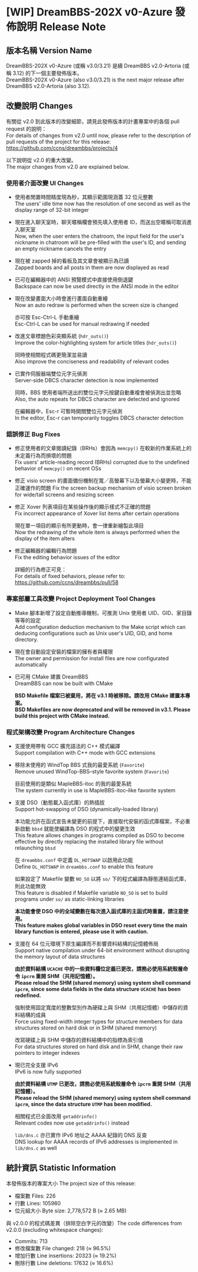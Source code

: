 # [WIP] DreamBBS-202X v0-Azure 發佈說明 Release Note

## 版本名稱 Version Name

DreamBBS-202X v0-Azure (或稱 v3.0/3.21) 是續 DreamBBS v2.0-Artoria (或稱 3.12) 的下一個主要發佈版本。\
DreamBBS-202X v0-Azure (also v3.0/3.21) is the next major release after DreamBBS v2.0-Artoria (also 3.12).

## 改變說明 Changes

有關從 v2.0 到此版本的改變細節，請見此發佈版本的計畫專案中的各個 pull request 的說明：\
For details of changes from v2.0 until now, please refer to the description of pull requests of the project for this release:\
<https://github.com/ccns/dreambbs/projects/4>

以下說明從 v2.0 的重大改變。\
The major changes from v2.0 are explained below.

### 使用者介面改變 UI Changes

+ 使用者閒置時間精度現為秒，其顯示範圍現涵蓋 32 位元整數\
  The users' idle time now has the resolution of one second as well as the display range of 32-bit integer

* 現在進入聊天室時，聊天暱稱欄會預先填入使用者 ID，而送出空暱稱可取消進入聊天室\
  Now, when the user enters the chatroom, the input field for the user's nickname in chatroom will be pre-filled with the user's ID, and sending an empty nickname cancels the entry

+ 現在被 zapped 掉的看板及其文章會被顯示為已讀\
  Zapped boards and all posts in them are now displayed as read

+ 已可在編輯器中的 ANSI 預覽模式中直接使用倒退鍵\
  Backspace can now be used directly in the ANSI mode in the editor

+ 現在改變畫面大小時會進行畫面自動重繪\
  Now an auto redraw is performed when the screen size is changed

  亦可按 Esc-Ctrl-L 手動重繪\
  Esc-Ctrl-L can be used for manual redrawing if needed

+ 改進文章標題色彩突顯系統 (`hdr_outs()`)\
  Improve the color-highlighting system for article titles (`hdr_outs()`)

  同時使相關程式碼更簡潔並易讀\
  Also improve the conciseness and readability of relevant codes

+ 已實作伺服器端雙位元字元偵測\
  Server-side DBCS character detection is now implemented

  同時，BBS 使用者端所送出的雙位元字元按鍵自動重複會被偵測出並忽略\
  Also, the auto repeats for DBCS character are detected and ignored

  在編輯器中，Esc-r 可暫時開關雙位元字元偵測\
  In the editor, Esc-r can temporarily toggles DBCS character detection

### 錯誤修正 Bug Fixes

* 修正使用者的文章閱讀紀錄（BRHs）會因為 `memcpy()` 在較新的作業系統上的未定義行為而損壞的問題\
  Fix users' article-reading record (BRHs) corrupted due to the undefined behavior of `memcpy()` on recent OSs

* 修正 visio screen 的畫面備份機制在寬／高螢幕下以及螢幕大小變更時，不能正確運作的問題
  Fix the screen backup mechanism of visio screen broken for wide/tall screens and resizing screen

* 修正 Xover 列表項目在某些操作後的顯示樣式不正確的問題\
  Fix incorrect appearance of Xover list items after certain operations
  
  現在單一項目的顯示有所更動時，會一律重新繪製此項目\
  Now the redrawing of the whole item is always performed when the display of the item alters

* 修正編輯器的編輯行為問題\
  Fix the editing behavior issues of the editor

  詳細的行為修正可見：\
  For details of fixed behaviors, please refer to:\
  https://github.com/ccns/dreambbs/pull/58

### 專案部屬工具改變 Project Deployment Tool Changes

+ Make 腳本新增了設定自動推導機制，可推測 Unix 使用者 UID、GID、家目錄等等的設定\
  Add configuration deduction mechanism to the Make script which can deducing configurations such as Unix user's UID, GID, and home directory.

+ 現在會自動設定安裝的檔案的擁有者與權限\
  The owner and permission for install files are now configurated automatically

+ 已可用 CMake 建置 DreamBBS\
  DreamBBS can now be built with CMake

  **BSD Makefile 檔案已被棄用，將在 v3.1 時被移除。請改用 CMake 建置本專案。**\
  **BSD Makefiles are now deprecated and will be removed in v3.1. Please build this project with CMake instead.**

### 程式架構改變 Program Architecture Changes

+ 支援使用帶有 GCC 擴充語法的 C++ 模式編譯\
  Support compilation with C++ mode with GCC extensions

- 移除未使用的 WindTop BBS 式我的最愛系統 (`Favorite`)\
  Remove unused WindTop-BBS–style favorite system (`Favorite`)

  目前使用的是類似 MapleBBS-itoc 的我的最愛系統\
  The system currently in use is MapleBBS-itoc–like favorite system

+ 支援 DSO（動態載入函式庫）的熱插拔\
  Support hot-swapping of DSO (dynamically-loaded library)

  本功能允許在函式宣告未變更的前提下，直接取代安裝的函式庫檔案，不必重新啟動 `bbsd` 就能使編譯為 DSO 的程式中的變更生效\
  This feature allows changes in programs compiled as DSO to become effective by directly replacing the installed library file without relaunching `bbsd`

  在 `dreambbs.conf` 中定義 `DL_HOTSWAP` 以啟用此功能\
  Define `DL_HOTSWAP` in `dreambbs.conf` to enable this feature

  如果設定了 Makefile 變數 `NO_SO` 以將 `so/` 下的程式編譯為靜態連結函式庫，則此功能無效\
  This feature is disabled if Makefile variable `NO_SO` is set to build programs under `so/` as static-linking libraries

  **本功能會使 DSO 中的全域變數在每次進入函式庫的主函式時重置，請注意使用。**\
  **This feature makes global variables in DSO reset every time the main library function is entered, please use it with caution.**

* 支援在 64 位元環境下原生編譯而不影響資料結構的記憶體佈局\
  Support native compilation under 64-bit environment without disrupting the memory layout of data structures

  **由於資料結構 `UCACHE` 中的一些資料欄位定義已更改，請務必使用系統殼層命令 `ipcrm` 重開 SHM（共用記憶體）。**\
  **Please reload the SHM (shared memory) using system shell command `ipcrm`, since some data fields in the data structure `UCACHE` has been redefined.**

  強制使用固定寬度的整數型別作為硬碟上與 SHM（共用記憶體）中儲存的資料結構的成員\
  Force using fixed-width integer types for structure members for data structures stored on hard disk or in SHM (shared memory)

  改寫硬碟上與 SHM 中儲存的資料結構中的指標為索引值\
  For data structures stored on hard disk and in SHM, change their raw pointers to integer indexes

+ 現已完全支援 IPv6\
  IPv6 is now fully supported

  **由於資料結構 `UTMP` 已更改，請務必使用系統殼層命令 `ipcrm` 重開 SHM（共用記憶體）。**\
  **Please reload the SHM (shared memory) using system shell command `ipcrm`, since the data structure `UTMP` has been modified.**

  相關程式已全面改用 `getaddrinfo()`\
  Relevant codes now use `getaddrinfo()` instead

  `lib/dns.c` 亦已實作 IPv6 地址之 AAAA 紀錄的 DNS 反查\
  DNS lookup for AAAA records of IPv6 addresses is implemented in `lib/dns.c` as well

## 統計資訊 Statistic Information

本發佈版本的專案大小 The project size of this release:
- 檔案數 Files: 226
- 行數 Lines: 105980
- 位元組大小 Byte size: 2,778,572 B (≈ 2.65 MB)

與 v2.0.0 的程式碼差異（排除空白字元的改變）The code differences from v2.0.0 (excluding whitespace changes):
- Commits: 713
- 修改檔案數 File changed: 218 (≈ 96.5%)
- 增加行數 Line insertions: 20323 (≈ 19.2%)
- 刪除行數 Line deletions: 17632 (≈ 16.6%)